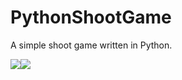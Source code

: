 # PythonShootGame
A simple shoot game written in Python.  

![](http://i2.bvimg.com/643282/1327c0101992bccf.png)![](http://i2.bvimg.com/643282/7201f045d53a14af.jpg)
